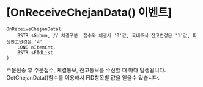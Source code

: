 
# [OnReceiveChejanData() 이벤트]

    OnReceiveChejanData(
        BSTR sGubun, // 체결구분. 접수와 체결시 '0'값, 국내주식 잔고변경은 '1'값, 파생잔고변경은 '4'
        LONG nItemCnt,
        BSTR sFIdList
    )

주문전송 후 주문접수, 체결통보, 잔고통보를 수신할 때 마다 발생됩니다.  
GetChejanData()함수를 이용해서 FID항목별 값을 얻을수 있습니다.
